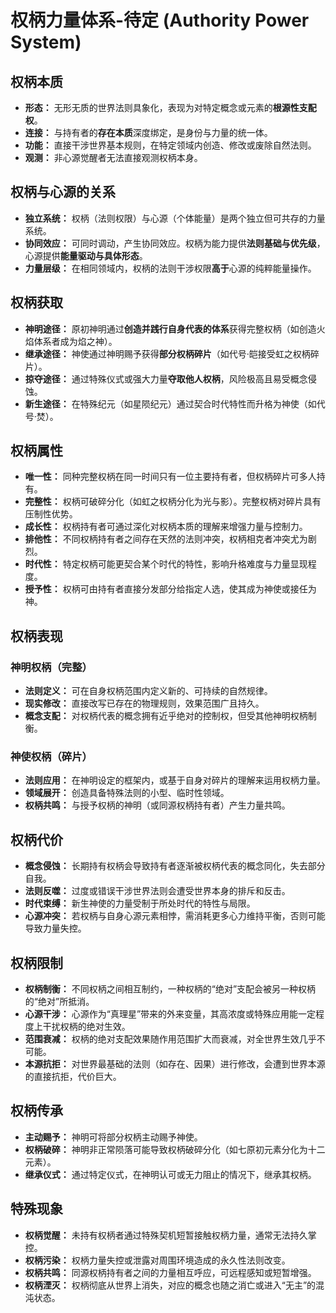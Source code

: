 # 权柄力量体系-待定 (Authority Power System)

## 权柄本质
- **形态：** 无形无质的世界法则具象化，表现为对特定概念或元素的**根源性支配权**。
- **连接：** 与持有者的**存在本质**深度绑定，是身份与力量的统一体。
- **功能：** 直接干涉世界基本规则，在特定领域内创造、修改或废除自然法则。
- **观测：** 非心源觉醒者无法直接观测权柄本身。

## 权柄与心源的关系
- **独立系统：** 权柄（法则权限）与心源（个体能量）是两个独立但可共存的力量系统。
- **协同效应：** 可同时调动，产生协同效应。权柄为能力提供**法则基础与优先级**，心源提供**能量驱动与具体形态**。
- **力量层级：** 在相同领域内，权柄的法则干涉权限**高于**心源的纯粹能量操作。

## 权柄获取
- **神明途径：** 原初神明通过**创造并践行自身代表的体系**获得完整权柄（如创造火焰体系者成为焰之神）。
- **继承途径：** 神使通过神明赐予获得**部分权柄碎片**（如代号·皑接受虹之权柄碎片）。
- **掠夺途径：** 通过特殊仪式或强大力量**夺取他人权柄**，风险极高且易受概念侵蚀。
- **新生途径：** 在特殊纪元（如星陨纪元）通过契合时代特性而升格为神使（如代号·焚）。

## 权柄属性
- **唯一性：** 同种完整权柄在同一时间只有一位主要持有者，但权柄碎片可多人持有。
- **完整性：** 权柄可破碎分化（如虹之权柄分化为光与影）。完整权柄对碎片具有压制性优势。
- **成长性：** 权柄持有者可通过深化对权柄本质的理解来增强力量与控制力。
- **排他性：** 不同权柄持有者之间存在天然的法则冲突，权柄相克者冲突尤为剧烈。
- **时代性：** 特定权柄可能更契合某个时代的特性，影响升格难度与力量显现程度。
- **授予性：** 权柄可由持有者直接分发部分给指定人选，使其成为神使或接任为神。

## 权柄表现

### 神明权柄（完整）
- **法则定义：** 可在自身权柄范围内定义新的、可持续的自然规律。
- **现实修改：** 直接改写已存在的物理规则，效果范围广且持久。
- **概念支配：** 对权柄代表的概念拥有近乎绝对的控制权，但受其他神明权柄制衡。

### 神使权柄（碎片）
- **法则应用：** 在神明设定的框架内，或基于自身对碎片的理解来运用权柄力量。
- **领域展开：** 创造具备特殊法则的小型、临时性领域。
- **权柄共鸣：** 与授予权柄的神明（或同源权柄持有者）产生力量共鸣。

## 权柄代价
- **概念侵蚀：** 长期持有权柄会导致持有者逐渐被权柄代表的概念同化，失去部分自我。
- **法则反噬：** 过度或错误干涉世界法则会遭受世界本身的排斥和反击。
- **时代束缚：** 新生神使的力量受制于所处时代的特性与局限。
- **心源冲突：** 若权柄与自身心源元素相悖，需消耗更多心力维持平衡，否则可能导致力量失控。

## 权柄限制
- **权柄制衡：** 不同权柄之间相互制约，一种权柄的“绝对”支配会被另一种权柄的“绝对”所抵消。
- **心源干涉：** 心源作为“真理星”带来的外来变量，其高浓度或特殊应用能一定程度上干扰权柄的绝对生效。
- **范围衰减：** 权柄的绝对支配效果随作用范围扩大而衰减，对全世界生效几乎不可能。
- **本源抗拒：** 对世界最基础的法则（如存在、因果）进行修改，会遭到世界本源的直接抗拒，代价巨大。

## 权柄传承
- **主动赐予：** 神明可将部分权柄主动赐予神使。
- **权柄破碎：** 神明非正常陨落可能导致权柄破碎分化（如七原初元素分化为十二元素）。
- **继承仪式：** 通过特定仪式，在神明认可或无力阻止的情况下，继承其权柄。

## 特殊现象
- **权柄觉醒：** 未持有权柄者通过特殊契机短暂接触权柄力量，通常无法持久掌控。
- **权柄污染：** 权柄力量失控或泄露对周围环境造成的永久性法则改变。
- **权柄共鸣：** 同源权柄持有者之间的力量相互呼应，可远程感知或短暂增强。
- **权柄湮灭：** 权柄彻底从世界上消失，对应的概念也随之消亡或进入“无主”的混沌状态。
